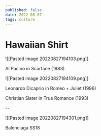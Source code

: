 ```yaml
---
published: false
date: 2022-08-07
tags: culture
---
```

# Hawaiian Shirt

![[Pasted image 20220827194103.png]]

Al Pacino in Scarface (1983). 


![[Pasted image 20220827194109.png]]

Leonardo Dicaprio in Romeo + Juliet (1996)

Christian Slater in True Romance (1993)

--

![[Pasted image 20220827194301.png]]

Balenciaga SS18

